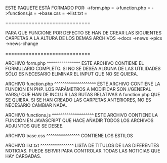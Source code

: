 ESTE PAQUETE ESTÁ FORMADO POR:
->form.php =
->function.php =
->functions.js =
->base.css =
->list.txt =

=============================

PARA QUE FUNCIONE POR DEFECTO SE HAN DE CREAR LAS
SIGUIENTES CARPETAS A LA ALTURA DE LOS DEMAS ARCHIVOS
	->docs
	->news
	->pics
	->news-change
	
=============================

ARCHIVO form.php
^^^^^^^^^^^^^^^^
	ESTE ARCHIVO CONTIENE EL FORMULARIO COMPLETO.
	SI NO SE DESEA ALGUNA DE LAS UTILIDADES SÓLO ES
	NECESARIO ELIMINAR EL INPUT QUE NO SE QUIERA.
	
ARCHIVO function.php
^^^^^^^^^^^^^^^^^^^^
	ESTE ARCHIVO CONTIENE LA FUNCION EN PHP. LOS
	PARÁMETROS A MODIFICAR SON //GENERAL VARS//
	QUE HAN DE INCLUIR LAS RUTAS RELATIVAS A
	function.php QUE SE QUIERA. SI SE HAN CREADO
	LAS CARPETAS ANTERIORES, NO ES NECESARIO CAMBIAR
	NADA.
	
ARCHIVO functions.js
^^^^^^^^^^^^^^^^^^^^
	ESTE ARCHIVO CONTIENE LA FUNCIÓN EN JAVASCRIPT
	QUE HACE AÑADIR TODOS LOS ARCHIVOS ADJUNTOS QUE
	SE DESEE.
	
ARCHIVO base.css
^^^^^^^^^^^^^^^^
	CONTIENE LOS ESTILOS
	
ARCHIVO list.txt
^^^^^^^^^^^^^^^^
	LISTA DE TITULOS DE LAS DIFERENTES NOTICIAS.
	PUEDE SERVIR PARA CONTROLAR TODAS LAS NOTICIAS
	QUE HAY CARGADAS.